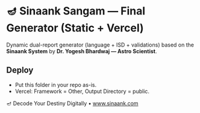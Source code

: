 # 🪔 Sinaank Sangam — Final Generator (Static + Vercel)
Dynamic dual-report generator (language + ISD + validations) based on the **Sinaank System** by **Dr. Yogesh Bhardwaj — Astro Scientist**.

## Deploy
- Put this folder in your repo as-is.
- Vercel: Framework = Other, Output Directory = public.

🪔 Decode Your Destiny Digitally • www.sinaank.com
